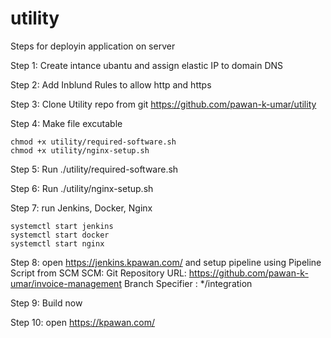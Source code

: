 # utility


Steps for deployin application on server

Step 1: Create intance ubantu and assign elastic IP to domain DNS

Step 2: Add Inblund Rules to allow http and https

Step 3: Clone Utility repo from git  https://github.com/pawan-k-umar/utility

Step 4: Make file excutable 

    chmod +x utility/required-software.sh
    chmod +x utility/nginx-setup.sh

Step 5: Run ./utility/required-software.sh

Step 6: Run ./utility/nginx-setup.sh

Step 7: run Jenkins, Docker, Nginx

    systemctl start jenkins
    systemctl start docker
    systemctl start nginx

Step 8: open https://jenkins.kpawan.com/ and setup pipeline using Pipeline Script from SCM
    SCM: Git
    Repository URL: https://github.com/pawan-k-umar/invoice-management
    Branch Specifier : */integration

Step 9: Build now

Step 10: open https://kpawan.com/
